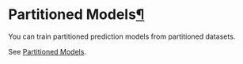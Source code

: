 Partitioned Models[¶](#partitioned-models "Permalink to this heading")
======================================================================


You can train partitioned prediction models from partitioned datasets.


See [Partitioned Models](../machine-learning/partitioned.html).